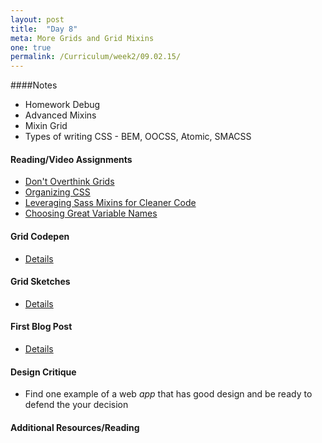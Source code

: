 ```yaml
---
layout: post
title:  "Day 8"
meta: More Grids and Grid Mixins
one: true
permalink: /Curriculum/week2/09.02.15/
---
```

####Notes
- Homework Debug
- Advanced Mixins
- Mixin Grid
- Types of writing CSS - BEM, OOCSS, Atomic, SMACSS

#### Reading/Video Assignments
- [Don't Overthink Grids](https://css-tricks.com/dont-overthink-it-grids/)
- [Organizing CSS](https://mattstauffer.co/blog/organizing-css-oocss-smacss-and-bem)
- [Leveraging Sass Mixins for Cleaner Code](http://thesassway.com/intermediate/leveraging-sass-mixins-for-cleaner-code)
- [Choosing Great Variable Names](http://thesassway.com/beginner/variable-naming)

#### Grid Codepen
- [Details](/09.02.15/sass-grid-codepen/)

#### Grid Sketches
- [Details](/09.02.15/grid-sketches/)

#### First Blog Post
- [Details](/09.02.15/first-blog-post/)

#### Design Critique
- Find one example of a web _app_ that has good design and be ready to defend the your decision

#### Additional Resources/Reading

